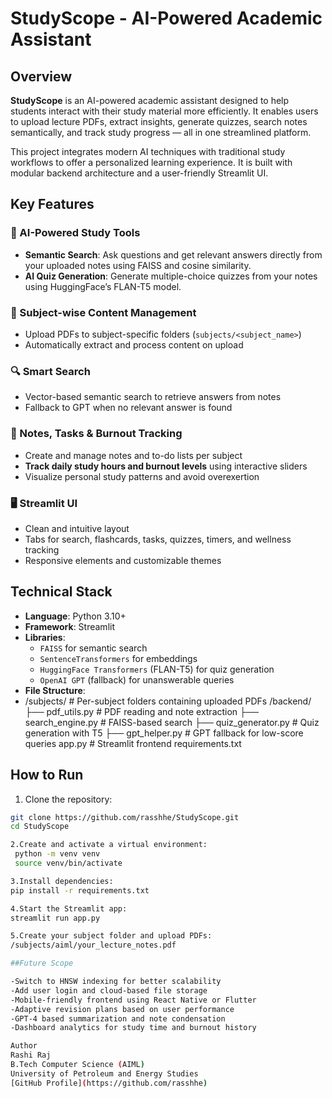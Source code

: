# StudyScope - AI-Powered Academic Assistant

## Overview
**StudyScope** is an AI-powered academic assistant designed to help students interact with their study material more efficiently. It enables users to upload lecture PDFs, extract insights, generate quizzes, search notes semantically, and track study progress — all in one streamlined platform.

This project integrates modern AI techniques with traditional study workflows to offer a personalized learning experience. It is built with modular backend architecture and a user-friendly Streamlit UI.

## Key Features

### 🧠 AI-Powered Study Tools
- **Semantic Search**: Ask questions and get relevant answers directly from your uploaded notes using FAISS and cosine similarity.
- **AI Quiz Generation**: Generate multiple-choice quizzes from your notes using HuggingFace’s FLAN-T5 model.

### 📂 Subject-wise Content Management
- Upload PDFs to subject-specific folders (`subjects/<subject_name>`)
- Automatically extract and process content on upload

### 🔍 Smart Search
- Vector-based semantic search to retrieve answers from notes
- Fallback to GPT when no relevant answer is found

### 🧾 Notes, Tasks & Burnout Tracking
- Create and manage notes and to-do lists per subject
- **Track daily study hours and burnout levels** using interactive sliders
- Visualize personal study patterns and avoid overexertion

### 🖥️ Streamlit UI
- Clean and intuitive layout
- Tabs for search, flashcards, tasks, quizzes, timers, and wellness tracking
- Responsive elements and customizable themes

## Technical Stack

- **Language**: Python 3.10+
- **Framework**: Streamlit
- **Libraries**: 
  - `FAISS` for semantic search
  - `SentenceTransformers` for embeddings
  - `HuggingFace Transformers` (FLAN-T5) for quiz generation
  - `OpenAI GPT` (fallback) for unanswerable queries
- **File Structure**:
- /subjects/ # Per-subject folders containing uploaded PDFs
/backend/
├── pdf_utils.py # PDF reading and note extraction
├── search_engine.py # FAISS-based search
├── quiz_generator.py # Quiz generation with T5
├── gpt_helper.py # GPT fallback for low-score queries
app.py # Streamlit frontend
requirements.txt


## How to Run

1. Clone the repository:
 ```bash
 git clone https://github.com/rasshhe/StudyScope.git
 cd StudyScope

2.Create and activate a virtual environment:
  python -m venv venv
  source venv/bin/activate 

3.Install dependencies:
 pip install -r requirements.txt

4.Start the Streamlit app:
 streamlit run app.py

5.Create your subject folder and upload PDFs:
 /subjects/aiml/your_lecture_notes.pdf

##Future Scope

-Switch to HNSW indexing for better scalability
-Add user login and cloud-based file storage
-Mobile-friendly frontend using React Native or Flutter
-Adaptive revision plans based on user performance
-GPT-4 based summarization and note condensation
-Dashboard analytics for study time and burnout history

Author
Rashi Raj
B.Tech Computer Science (AIML)
University of Petroleum and Energy Studies
[GitHub Profile](https://github.com/rasshhe)


